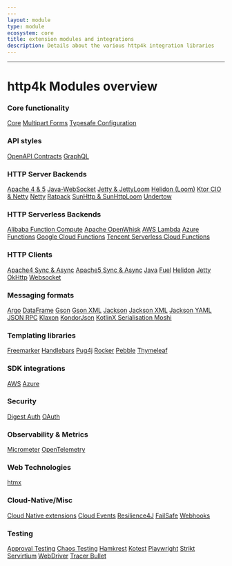 ```yaml
---
---
layout: module
type: module
ecosystem: core
title: extension modules and integrations
description: Details about the various http4k integration libraries
---
```


---

# http4k Modules overview

### Core functionality
<a href="/guide/reference/core"><span class="pill">Core</span></a>
<a href="/guide/reference/multipart"><span class="pill">Multipart Forms</span></a>
<a href="/guide/reference/config"><span class="pill">Typesafe Configuration</span></a>

### API styles
<a href="/guide/reference/contracts"><span class="pill">OpenAPI Contracts</span></a>
<a href="/guide/reference/graphql"><span class="pill">GraphQL</span></a>

### HTTP Server Backends
<a href="/guide/reference/servers"><span class="pill">Apache 4 & 5</span></a>
<a href="/guide/reference/servers"><span class="pill">Java-WebSocket</span></a>
<a href="/guide/reference/servers"><span class="pill">Jetty & JettyLoom</span></a>
<a href="/guide/reference/servers"><span class="pill">Helidon (Loom)</span></a>
<a href="/guide/reference/servers"><span class="pill">Ktor CIO & Netty</span></a>
<a href="/guide/reference/servers"><span class="pill">Netty</span></a>
<a href="/guide/reference/servers"><span class="pill">Ratpack</span></a>
<a href="/guide/reference/servers"><span class="pill">SunHttp & SunHttpLoom</span></a>
<a href="/guide/reference/servers"><span class="pill">Undertow</span></a>

### HTTP Serverless Backends
<a href="/guide/reference/serverless"><span class="pill">Alibaba Function Compute</span></a>
<a href="/guide/reference/serverless"><span class="pill">Apache OpenWhisk</span></a>
<a href="/guide/reference/serverless"><span class="pill">AWS Lambda</span></a>
<a href="/guide/reference/serverless"><span class="pill">Azure Functions</span></a>
<a href="/guide/reference/serverless"><span class="pill">Google Cloud Functions</span></a>
<a href="/guide/reference/serverless"><span class="pill">Tencent Serverless Cloud Functions</span></a>

### HTTP Clients
<a href="/guide/reference/clients"><span class="pill">Apache4 Sync & Async</span></a>
<a href="/guide/reference/clients"><span class="pill">Apache5 Sync & Async</span></a>
<a href="/guide/reference/clients"><span class="pill">Java</span></a>
<a href="/guide/reference/clients"><span class="pill">Fuel</span></a>
<a href="/guide/reference/clients"><span class="pill">Helidon</span></a>
<a href="/guide/reference/clients"><span class="pill">Jetty</span></a>
<a href="/guide/reference/clients"><span class="pill">OkHttp</span></a>
<a href="/guide/reference/clients"><span class="pill">Websocket</span></a>

### Messaging formats
<a href="/guide/reference/json"><span class="pill">Argo</span></a>
<a href="/guide/reference/dataframe"><span class="pill">DataFrame</span></a>
<a href="/guide/reference/json"><span class="pill">Gson</span></a>
<a href="/guide/reference/xml"><span class="pill">Gson XML</span></a>
<a href="/guide/reference/json"><span class="pill">Jackson</span></a>
<a href="/guide/reference/xml"><span class="pill">Jackson XML</span></a>
<a href="/guide/reference/yaml"><span class="pill">Jackson YAML</span></a>
<a href="/guide/reference/jsonrpc"><span class="pill">JSON RPC</span></a>
<a href="/guide/reference/json"><span class="pill">Klaxon</span></a>
<a href="/guide/reference/json"><span class="pill">KondorJson</span></a>
<a href="/guide/reference/json"><span class="pill">KotlinX Serialisation
<a href="/guide/reference/json"><span class="pill">Moshi</span></a>

### Templating libraries
<a href="/guide/reference/templating"><span class="pill">Freemarker</span></a>
<a href="/guide/reference/templating"><span class="pill">Handlebars</span></a>
<a href="/guide/reference/templating"><span class="pill">Pug4j</span></a>
<a href="/guide/reference/templating"><span class="pill">Rocker</span></a>
<a href="/guide/reference/templating"><span class="pill">Pebble</span></a>
<a href="/guide/reference/templating"><span class="pill">Thymeleaf</span></a>

### SDK integrations
<a href="/guide/reference/aws"><span class="pill">AWS</span></a>
<a href="/guide/reference/azure"><span class="pill">Azure</span></a>

### Security 
<a href="/guide/reference/digest"><span class="pill">Digest Auth</span></a>
<a href="/guide/reference/oauth"><span class="pill">OAuth</span></a>

### Observability & Metrics
<a href="/guide/reference/micrometer"><span class="pill">Micrometer</span></a>
<a href="/guide/reference/opentelemetry"><span class="pill">OpenTelemetry</span></a>

### Web Technologies
<a href="/guide/reference/htmx"><span class="pill">htmx</span></a>

### Cloud-Native/Misc
<a href="/guide/reference/cloud_native"><span class="pill">Cloud Native extensions</span></a>
<a href="/guide/reference/cloud_events"><span class="pill">Cloud Events</span></a>
<a href="/guide/reference/resilience4j"><span class="pill">Resilience4J</span></a>
<a href="/guide/reference/failsafe"><span class="pill">FailSafe</span></a>
<a href="/guide/reference/webhooks"><span class="pill">Webhooks</span></a>

### Testing
<a href="/guide/reference/approvaltests"><span class="pill">Approval Testing</span></a>
<a href="/guide/reference/chaos"><span class="pill">Chaos Testing</span></a>
<a href="/guide/reference/hamkrest"><span class="pill">Hamkrest</span></a>
<a href="/guide/reference/kotest"><span class="pill">Kotest</span></a>
<a href="/guide/reference/playwright"><span class="pill">Playwright</span></a>
<a href="/guide/reference/strikt"><span class="pill">Strikt</span></a>
<a href="/guide/reference/servicevirtualisation"><span class="pill">Servirtium</span></a>
<a href="/guide/reference/webdriver"><span class="pill">WebDriver</span></a>
<a href="/guide/reference/tracerbullet"><span class="pill">Tracer Bullet</span></a>
